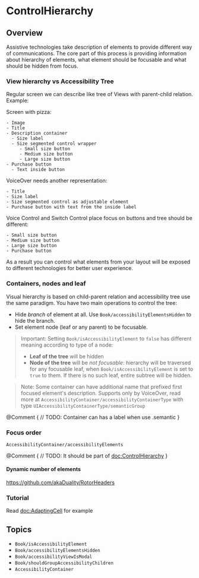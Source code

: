 # ControlHierarchy

## Overview

Assistive technologies take description of elements to provide different way of communications. The core part of this process is providing information about hierarchy of elements, what element should be focusable and what should be hidden from focus.

### View hierarchy vs Accessibility Tree

Regular screen we can describe like tree of Views with parent-child relation. Example:

Screen with pizza:
```
- Image
- Title
- Description container
  - Size label
  - Size segmented control wrapper
     - Small size button
     - Medium size button
     - Large size button
- Purchase button
  - Text inside button
```

VoiceOver needs another representation:
```
- Title
- Size label
- Size segmented control as adjustable element
- Purchase button with text from the inside label
```

Voice Control and Switch Control place focus on buttons and tree should be different:
```
- Small size button
- Medium size button
- Large size button
- Purchase button
```

As a result you can control what elements from your layout will be exposed to different technologies for better user experience. 

### Containers, nodes and leaf

Visual hierarchy is based on child-parent relation and accessibility tree use the same paradigm. You have two main operations to control the tree:
- Hide *branch* of element at all. Use ``Book/accessibilityElementsHidden`` to hide the branch.
- Set element node (leaf or any parent) to be focusable. 

> Important: Setting ``Book/isAccessibilityElement`` to `false` has different meaning according to type of a node:
> - **Leaf of the tree** will be hidden
> - **Node of the tree** will be *not focusable*: hierarchy will be traversed for any focusable leaf, when ``Book/isAccessibilityElement`` is set to `true` to them. If there is no such leaf, entire subtree will be hidden.

> Note: Some container can have additional name that prefixed first focused element's description. Supports only by VoiceOver, read more at ``AccessibilityContainer/accessibilityContainerType`` with type ``UIAccessibilityContainerType/semanticGroup``

@Comment {
    // TODO: Container can has a label when use .semantic
}

### Focus order
``AccessibilityContainer/accessibilityElements``

@Comment {
    // TODO: It should be part of <doc:ControlHierarchy>
}

#### Dynamic number of elements
https://github.com/akaDuality/RotorHeaders

### Tutorial

Read <doc:AdaptingCell> for example



## Topics

- ``Book/isAccessibilityElement``
- ``Book/accessibilityElementsHidden``
- ``Book/accessibilityViewIsModal``
- ``Book/shouldGroupAccessibilityChildren``
- ``AccessibilityContainer``
